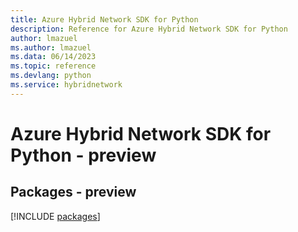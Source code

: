 ```yaml
---
title: Azure Hybrid Network SDK for Python
description: Reference for Azure Hybrid Network SDK for Python
author: lmazuel
ms.author: lmazuel
ms.data: 06/14/2023
ms.topic: reference
ms.devlang: python
ms.service: hybridnetwork
---
```

# Azure Hybrid Network SDK for Python - preview
## Packages - preview
[!INCLUDE [packages](hybrid-network-index.md)]